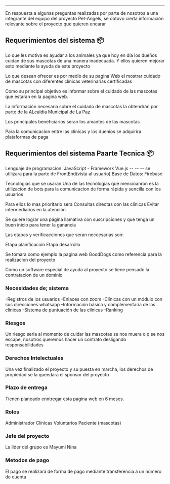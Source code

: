




**********************************************************************************************
En respuesta a algunas preguntas realizadas por parte de nosotros a una integrante del equipo del proyecto Pet-Angels, se obtuvo cierta información relevante sobre el proyecto que quieren encarar


## Requerimientos del sistema   📦


Lo que les motiva es ayudar a los animales ya que hoy en día los dueños cuidan de sus mascotas de una manera inadecuada. Y ellos quieren mejorar esto mediante la ayuda de este proyecto

Lo que desean ofrecer es por medio de su pagina Web el mostrar cuidado de mascotas con diferentes clínicas veterinarias certificadas

Como su principal objetivo es informar sobre el cuidado de las mascotas que estaran en la pagina web.

La información necesaria sobre el cuidado de mascotas la obtendrán por parte de la ALcaldia Municipal de La Paz

Los principales beneficiarios seran los amantes de las mascotas

Para la comunicacion entre las clinicas y los duenios se adquirira plataformas de paga 

## Requerimientos del sistema  Paarte Tecnica 📦

Lenguaje de programacion: JavaScript - 
Framework Vue.js  -- -- -- se utilizara para la parte de FrontEnd(vista al usuario)
Base de Datos: Firebase

Tecnologias que se usaran
Una de las tecnologias que mencioanron es la utilizacion de bots para la comunicacion de forma rápida y sencilla con los usuarios 


Para ellos lo mas prioritario sera
Consultas directas con las clínicas
Evitar intermediarios en la atención

Se quiere lograr una página llamativa con suscripciones y que tenga un buen inicio para tener la ganancia

Las etapas y verificacciones que seran neccesarias son:

Etapa planificación
Etapa desarrollo

Se tomara como ejemplo la pagina web GoodDogs como referencia para la realizacion del proyecto

Como un software especial de ayuda al proyecto se tiene pensado la contratacion de un dominio

### Necesidades de; sistema

-Registros de los usuarios
-Enlaces con zoom
-Clínicas con un módulo con sus direcciones whatsapp
-Información básica y complementaria de las clínicas
-Sistema de puntuación de las clínicas
-Ranking

### Riesgos
Un riesgo seria al momento de cuidar las mascotas se nos muera o q se nos escape, nosotros queremos hacer un contrato desligando responsabilidades

### Derechos Intelectuales
Una vez finalizado el proyecto y su puesta en marcha, los derechos de propiedad se la queedara el sponsor del proyecto

### Plazo de entrega
Tienen planeado enntregar esta pagina web en 6 meses.

### Roles 
Administrador
Clínicas
Voluntarios
Paciente (mascotas)

### Jefe del proyecto
La lider del grupo es Mayumi Nina

### Metodos de pago
El pago se realizará de forma de pago mediante transferencia a un número de cuenta

